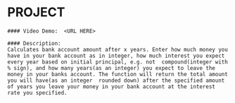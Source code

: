 # PROJECT

    #### Video Demo:  <URL HERE>

    #### Description:
    Calculates bank account amount after x years. Enter how much money you have in your bank account as in integer, how much interest you expect every year based on initial principal, e.g. not  compound(integer with % sign), and how many years(as an integer) you expect to leave the money in your banks account. The function will return the total amount you will have(as an integer  rounded down) after the specified amount of years you leave your money in your bank account at the interest rate you specified.
